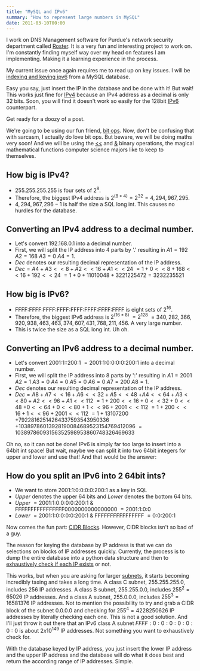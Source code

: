 ```yaml
---
title: "MySQL and IPv6"
summary: "How to represent large numbers in MySQL"
date: 2011-03-10T00:00
---
```

<post-header />

I work on DNS Management software for Purdue's network security department called [Roster](http://code.google.com/p/roster-dns-management/).
It is a very fun and interesting project to work on.
I'm constantly finding myself way over my head on features I am implementing.
Making it a learning experience in the process.

My current issue once again requires me to read up on key issues.
I will be [indexing and keying ipv6](http://code.google.com/p/roster-dns-management/issues/detail?id=79) from a MySQL database.

Easy you say, just insert the IP in the database and be done with it! But wait!
This works just fine for [IPv4](http://en.wikipedia.org/wiki/Ipv4) because an IPv4 address as a decimal is only 32 bits.
Soon, you will find it doesn't work so easily for the 128bit [IPv6](http://en.wikipedia.org/wiki/Ipv6) counterpart.

Get ready for a doozy of a post.

We're going to be using our fun friend, [bit ops](http://en.wikipedia.org/wiki/Bitwise_operation).
Now, don't be confusing that with sarcasm, I actually do love bit ops.
But beware, we will be doing maths very soon!
And we will be using the [<<](http://en.wikipedia.org/wiki/Bitwise_operation#Logical_shift) and
[&](http://en.wikipedia.org/wiki/Bitwise_operation#AND) binary operations,
the magical mathematical functions computer science majors like to keep to themselves.

## How big is IPv4?

- $255.255.255.255$ is four sets of $2^8$.
- Therefore, the biggest IPv4 address is $2^{(8*4)} = 2^{32} = 4,294,967,295$.
- $4,294,967,296-1$ is half the size a SQL long int. This causes no hurdles for the database.

## Converting an IPv4 address to a decimal number.

- Let's convert $192.168.0.1$ into a decimal number.
- First, we will split the IP address into 4 parts by '.' resulting in $A1=192$ $A2=168$ $A3=0$ $A4=1$.
- $Dec$ denotes our resulting decimal representation of the IP address.
- $Dec = A4+A3<<8+A2<<16+A1<<24$ $= 1+0<<8+168<<16+192<<24$ $= 1+0+11010048+3221225472 = 3232235521$

## How big is IPv6?

- $\textrm{FFFF:FFFF:FFFF:FFFF:FFFF:FFFF:FFFF:FFFF}$ is eight sets of $2^{16}$.
- Therefore, the biggest IPv6 address is $2^{(16*8)}$ $= 2^{128}$ $= 340,282,366,920,938,463,463,374,607,431,768,211,456$.
  A very large number.
- This is twice the size as a SQL long int. Uh oh.

## Converting an IPv6 address to a decimal number.

- Let's convert $\textrm{2001:1::200:1}$ $= \textrm{2001:1:0:0:0:0:200:1}$ into a decimal number.
- First, we will split the IP address into 8 parts by ':' resulting in
  $A1=2001$ $A2=1$ $A3=0$ $A4=0$ $A5=0$ $A6=0$ $A7=200$ $A8=1$.
- $Dec$ denotes our resulting decimal representation of the IP address.
- $Dec = A8 + A7 << 16 + A6 << 32 + A5 << 48$
  $+ A4 << 64 + A3 << 80 + A2 << 96 + A1 << 112$
  $= 1 + 200 << 16 + 0 << 32 + 0 << 48$
  $+ 0 << 64 + 0 << 80 + 1 << 96 + 2001 << 112$
  $= 1 + 200 << 16 + 1 << 96 + 2001 << 112$
  $= 1 + 13107200$
  $+ 79228162514264337593543950336$
  $+ 10389786013928190084689523154769412096$
  $= 10389786093156352598953860748326469633$

Oh no, so it can not be done!
IPv6 is simply far too large to insert into a 64bit int space! But wait,
maybe we can split it into two 64bit integers for upper and lower and use that!
And that would be the answer:

## How do you split an IPv6 into 2 64bit ints?

- We want to store $\textrm{2001:1:0:0:0:0:200:1}$ as a key in SQL
- $Upper$ denotes the upper 64 bits and $Lower$ denotes the bottom 64 bits.
- $Upper$ $= \textrm{2001:1:0:0:0:0:200:1 \&}$ $\textrm{FFFFFFFFFFFFFFFF0000000000000000}$ $= \textrm{2001:1:0:0}$
- $Lower$ $= \textrm{2001:1:0:0:0:0:200:1 \&}$ $\textrm{FFFFFFFFFFFFFFFF}$ $= \textrm{0:0:200:1}$

Now comes the fun part: [CIDR Blocks](http://en.wikipedia.org/wiki/CIDR).
However, CIDR blocks isn't so bad of a guy.

The reason for keying the database by IP address is that we can do selections
on blocks of IP addresses quickly.
Currently, the process is to dump the entire database into a python data
structure and then to [exhaustively check if each IP exists](http://code.google.com/p/roster-dns-management/source/browse/trunk/roster-core/roster_core/core_helpers.py?r=524#208)
or not.

This works, but when you are asking for larger [subnets](http://en.wikipedia.org/wiki/Subnetwork),
it starts becoming incredibly taxing and takes a long time.
A class C subnet, $255.255.255.0$, includes 256 IP addresses.
A class B subnet, $255.255.0.0$, includes $255^2 = 65026$ IP addresses.
And a class A subnet, $255.0.0.0$, includes $255^3 = 16581376$ IP addresses.
Not to mention the possibility to try and grab a CIDR block of the subnet $0.0.0.0$
and checking for $255^4 = 4228250626$ IP addresses by literally checking each one.
This is not a good solution.
And I'll just throw it out there that an IPv6 class A subnet $FFFF:0:0:0:0:0:0:0$
is about $2 x 10^149$ IP addresses.
Not something you want to exhaustively check for.

With the database keyed by IP address, you just insert the lower IP address
and the upper IP address and the database will do what it does best and return
the according range of IP addresses.
Simple.
